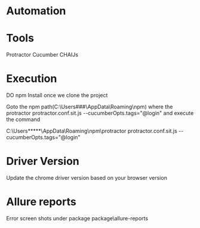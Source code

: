 # Automation


# Tools

Protractor
Cucumber
CHAIJs

# Execution 

DO npm Install once we clone the project 

Goto the npm path(C:\Users\###\AppData\Roaming\npm\) where the protractor protractor.conf.sit.js --cucumberOpts.tags="@login" and execute the command

C:\Users\*****\AppData\Roaming\npm\protractor protractor.conf.sit.js --cucumberOpts.tags="@login"

# Driver Version 
Update the chrome driver version based on your browser version


# Allure reports
Error screen shots under package package\allure-reports


